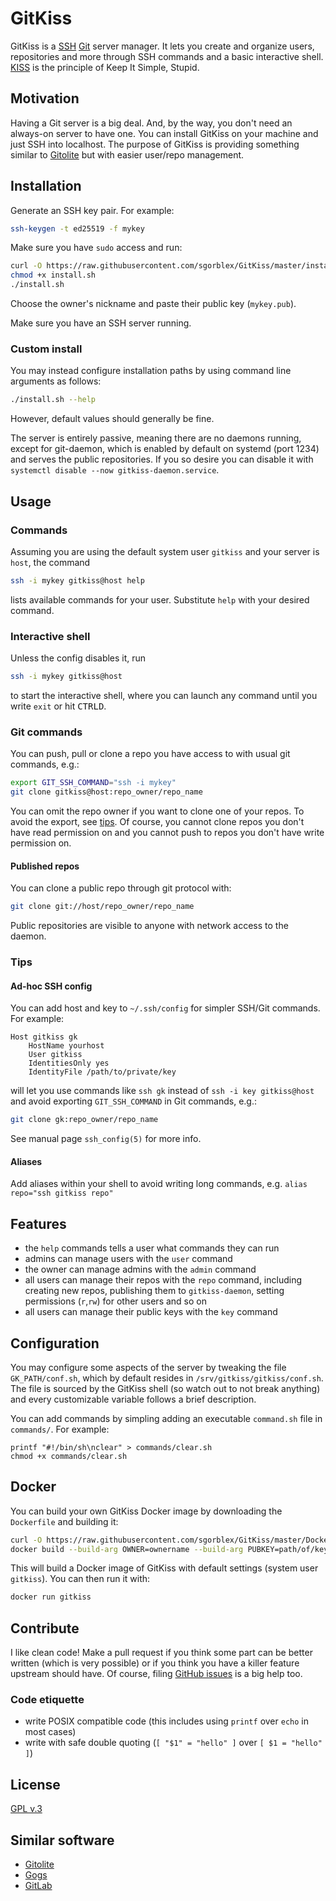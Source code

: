 # GitKiss
GitKiss is a [SSH] [Git] server manager. It lets you create and organize users, repositories and more through SSH commands and a basic interactive shell. [KISS](https://en.wikipedia.org/wiki/KISS_principle) is the principle of Keep It Simple, Stupid.

[SSH]: https://en.wikipedia.org/wiki/Secure_Shell
[Git]: https://en.wikipedia.org/wiki/Git



## Motivation
Having a Git server is a big deal. And, by the way, you don't need an always-on server to have one. You can install GitKiss on your machine and just SSH into localhost. The purpose of GitKiss is providing something similar to [Gitolite] but with easier user/repo management.

[Gitolite]: https://gitolite.com



## Installation
Generate an SSH key pair. For example:
```sh
ssh-keygen -t ed25519 -f mykey
```

Make sure you have `sudo` access and run:
```sh
curl -O https://raw.githubusercontent.com/sgorblex/GitKiss/master/install.sh
chmod +x install.sh
./install.sh
```
Choose the owner's nickname and paste their public key (`mykey.pub`).

Make sure you have an SSH server running.


### Custom install
You may instead configure installation paths by using command line arguments as follows:
```sh
./install.sh --help
```
However, default values should generally be fine.

The server is entirely passive, meaning there are no daemons running, except for git-daemon, which is enabled by default on systemd (port 1234) and serves the public repositories. If you so desire you can disable it with `systemctl disable --now gitkiss-daemon.service`.



## Usage


### Commands
Assuming you are using the default system user `gitkiss` and your server is `host`, the command
```sh
ssh -i mykey gitkiss@host help
```
lists available commands for your user. Substitute `help` with your desired command.


### Interactive shell
Unless the config disables it, run
```sh
ssh -i mykey gitkiss@host
```
to start the interactive shell, where you can launch any command until you write `exit` or hit <kbd>CTRL</kbd><kbd>D</kbd>.

### Git commands
You can push, pull or clone a repo you have access to with usual git commands, e.g.:
```sh
export GIT_SSH_COMMAND="ssh -i mykey"
git clone gitkiss@host:repo_owner/repo_name
```
You can omit the repo owner if you want to clone one of your repos. To avoid the export, see [tips](#Ad-hoc-SSH-config). Of course, you cannot clone repos you don't have read permission on and you cannot push to repos you don't have write permission on.

#### Published repos
You can clone a public repo through git protocol with:
```sh
git clone git://host/repo_owner/repo_name
```
Public repositories are visible to anyone with network access to the daemon.



### Tips

#### Ad-hoc SSH config
You can add host and key to `~/.ssh/config` for simpler SSH/Git commands. For example:
```ssh_config
Host gitkiss gk
	HostName yourhost
	User gitkiss
	IdentitiesOnly yes
	IdentityFile /path/to/private/key
```
will let you use commands like `ssh gk` instead of `ssh -i key gitkiss@host` and avoid exporting `GIT_SSH_COMMAND` in Git commands, e.g.:
```sh
git clone gk:repo_owner/repo_name
```
See manual page `ssh_config(5)` for more info.

#### Aliases
Add aliases within your shell to avoid writing long commands, e.g. `alias repo="ssh gitkiss repo"`



## Features
- the `help` commands tells a user what commands they can run
- admins can manage users with the `user` command
- the owner can manage admins with the `admin` command
- all users can manage their repos with the `repo` command, including creating new repos, publishing them to `gitkiss-daemon`, setting permissions (`r`,`rw`) for other users and so on
- all users can manage their public keys with the `key` command



## Configuration
You may configure some aspects of the server by tweaking the file `GK_PATH/conf.sh`, which by default resides in `/srv/gitkiss/gitkiss/conf.sh`. The file is sourced by the GitKiss shell (so watch out to not break anything) and every customizable variable follows a brief description.

You can add commands by simpling adding an executable `command.sh` file in `commands/`. For example:
```
printf "#!/bin/sh\nclear" > commands/clear.sh
chmod +x commands/clear.sh
```



## Docker
You can build your own GitKiss Docker image by downloading the `Dockerfile` and building it:
```sh
curl -O https://raw.githubusercontent.com/sgorblex/GitKiss/master/Dockerfile
docker build --build-arg OWNER=ownername --build-arg PUBKEY=path/of/key/.pub --rm -t gitkiss:latest .
```
This will build a Docker image of GitKiss with default settings (system user `gitkiss`). You can then run it with:
```sh
docker run gitkiss
```



## Contribute
I like clean code! Make a pull request if you think some part can be better written (which is very possible) or if you think you have a killer feature upstream should have. Of course, filing [GitHub issues](https://github.com/sgorblex/GitKiss/issues) is a big help too.


### Code etiquette
- write POSIX compatible code (this includes using `printf` over `echo` in most cases)
- write with safe double quoting (`[ "$1" = "hello" ]` over `[ $1 = "hello" ]`)



## License
[GPL v.3](https://www.gnu.org/licenses/gpl-3.0.en.html)



## Similar software
- [Gitolite](https://gitolite.com)
- [Gogs](https://gogs.io)
- [GitLab](https://gitlab.com)
